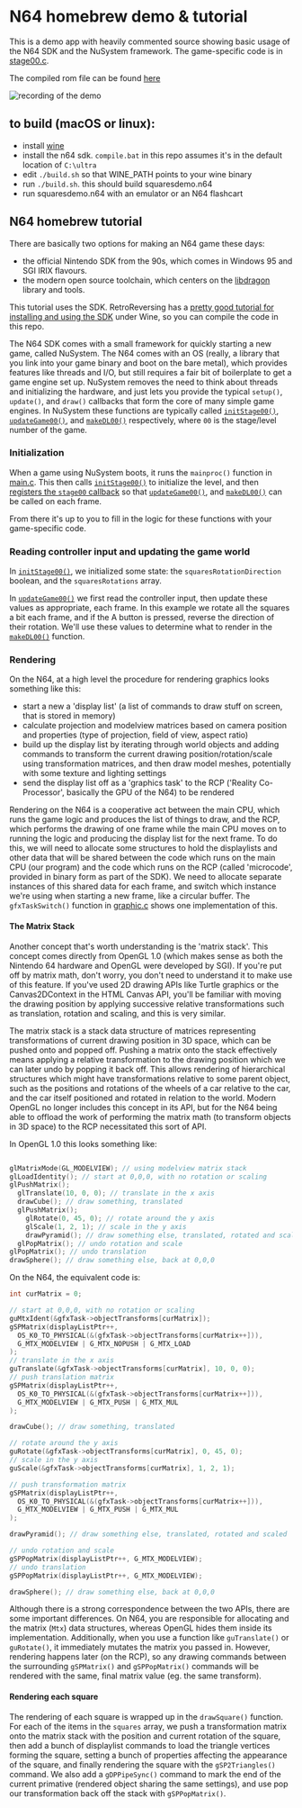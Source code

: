 # N64 homebrew demo & tutorial

This is a demo app with heavily commented source showing basic usage of the N64 SDK and the NuSystem framework. The game-specific code is in [stage00.c](https://github.com/jsdf/n64-sdk-demo/blob/master/stage00.c).

The compiled rom file can be found [here](https://github.com/jsdf/n64-sdk-demo/raw/master/squaresdemo.n64)


![recording of the demo](https://media.giphy.com/media/J6V3fgMbTGQdqGFwv9/giphy.gif)

## to build (macOS or linux):

- install [wine](https://www.winehq.org/)
- install the n64 sdk. `compile.bat` in this repo assumes it's in the default location of `C:\ultra`
- edit `./build.sh` so that WINE_PATH points to your wine binary
- run `./build.sh`. this should build squaresdemo.n64
- run squaresdemo.n64 with an emulator or an N64 flashcart

## N64 homebrew tutorial

There are basically two options for making an N64 game these days:
- the official Nintendo SDK from the 90s, which comes in Windows 95 and SGI IRIX flavours.
- the modern open source toolchain, which centers on the [libdragon](https://github.com/DragonMinded/libdragon) library and tools.

This tutorial uses the SDK. RetroReversing has a [pretty good tutorial for installing and using the SDK](https://www.retroreversing.com/n64-sdk-setup) under Wine, so you can compile the code in this repo.

The N64 SDK comes with a small framework for quickly starting a new game, called NuSystem. The N64 comes with an OS (really, a library that you link into your game binary and boot on the bare metal), which provides features like threads and I/O, but still requires a fair bit of boilerplate to get a game engine set up. NuSystem removes the need to think about threads and initializing the hardware, and just lets you provide the typical `setup()`, `update()`, and `draw()` callbacks that form the core of many simple game engines. In NuSystem these functions are typically called [`initStage00()`](https://github.com/jsdf/n64-sdk-demo/blob/master/stage00.c#L31-L43), [`updateGame00()`](https://github.com/jsdf/n64-sdk-demo/blob/master/stage00.c#L192-L207), and [`makeDL00()`](https://github.com/jsdf/n64-sdk-demo/blob/master/stage00.c#L80) respectively, where `00` is the stage/level number of the game.

### Initialization
When a game using NuSystem boots, it runs the `mainproc()` function in [main.c](https://github.com/jsdf/n64-sdk-demo/blob/master/main.c#L8). This then calls [`initStage00()`](https://github.com/jsdf/n64-sdk-demo/blob/master/stage00.c#L31-L43) to initialize the level, and then [registers the `stage00` callback](https://github.com/jsdf/n64-sdk-demo/blob/master/main.c#L20) so that [`updateGame00()`](https://github.com/jsdf/n64-sdk-demo/blob/master/stage00.c#L192-L207), and [`makeDL00()`](https://github.com/jsdf/n64-sdk-demo/blob/master/stage00.c#L80) can be called on each frame.

From there it's up to you to fill in the logic for these functions with your game-specific code.

### Reading controller input and updating the game world

In [`initStage00()`](https://github.com/jsdf/n64-sdk-demo/blob/master/stage00.c#L31-L43), we initialized some state: the `squaresRotationDirection` boolean, and the `squaresRotations` array.

In [`updateGame00()`](https://github.com/jsdf/n64-sdk-demo/blob/master/stage00.c#L192-L207) we first read the controller input, then update these values as appropriate, each frame. In this example we rotate all the squares a bit each frame, and if the A button is pressed, reverse the direction of their rotation. We'll use these values to determine what to render in the [`makeDL00()`](https://github.com/jsdf/n64-sdk-demo/blob/master/stage00.c#L80) function.

### Rendering

On the N64, at a high level the procedure for rendering graphics looks something like this:

- start a new a 'display list' (a list of commands to draw stuff on screen, that is stored in memory)
- calculate projection and modelview matrices based on camera position and properties (type of projection, field of view, aspect ratio)
- build up the display list by iterating through world objects and adding commands to transform the current drawing position/rotation/scale using transformation matrices, and then draw model meshes, potentially with some texture and lighting settings
- send the display list off as a 'graphics task' to the RCP ('Reality Co-Processor', basically the GPU of the N64) to be rendered

Rendering on the N64 is a cooperative act between the main CPU, which runs the game logic and produces the list of things to draw, and the RCP, which performs the drawing of one frame while the main CPU moves on to running the logic and producing the display list for the next frame. To do this, we will need to allocate some structures to hold the displaylists and other data that will be shared between the code which runs on the main CPU (our program) and the code which runs on the RCP (called 'microcode', provided in binary form as part of the SDK). We need to allocate separate instances of this shared data for each frame, and switch which instance we're using when starting a new frame, like a circular buffer. The `gfxTaskSwitch()` function in [graphic.c](https://github.com/jsdf/n64-sdk-demo/blob/master/graphic.c#L14-L22) shows one implementation of this.

#### The Matrix Stack

Another concept that's worth understanding is the 'matrix stack'. This concept comes directly from OpenGL 1.0 (which makes sense as both the Nintendo 64 hardware and OpenGL were developed by SGI). If you're put off by matrix math, don't worry, you don't need to understand it to make use of this feature. If you've used 2D drawing APIs like Turtle graphics or the Canvas2DContext in the HTML Canvas API, you'll be familiar with moving the drawing position by applying successive relative transformations such as translation, rotation and scaling, and this is very similar.

The matrix stack is a stack data structure of matrices representing transformations of current drawing position in 3D space, which can be pushed onto and popped off. Pushing a matrix onto the stack effectively means applying a relative transformation to the drawing position which we can later undo by popping it back off. This allows rendering of hierarchical structures which might have transformations relative to some parent object, such as the positions and rotations of the wheels of a car relative to the car, and the car itself positioned and rotated in relation to the world. Modern OpenGL no longer includes this concept in its API, but for the N64 being able to offload the work of performing the matrix math (to transform objects in 3D space) to the RCP necessitated this sort of API.

In OpenGL 1.0 this looks something like:

```c

glMatrixMode(GL_MODELVIEW); // using modelview matrix stack
glLoadIdentity(); // start at 0,0,0, with no rotation or scaling
glPushMatrix();
  glTranslate(10, 0, 0); // translate in the x axis
  drawCube(); // draw something, translated
  glPushMatrix();
    glRotate(0, 45, 0); // rotate around the y axis
    glScale(1, 2, 1); // scale in the y axis
    drawPyramid(); // draw something else, translated, rotated and scaled
  glPopMatrix(); // undo rotation and scale
glPopMatrix(); // undo translation
drawSphere(); // draw something else, back at 0,0,0
```

On the N64, the equivalent code is:

```c
int curMatrix = 0;

// start at 0,0,0, with no rotation or scaling
guMtxIdent(&gfxTask->objectTransforms[curMatrix]);
gSPMatrix(displayListPtr++,
  OS_K0_TO_PHYSICAL(&(gfxTask->objectTransforms[curMatrix++])),
  G_MTX_MODELVIEW | G_MTX_NOPUSH | G_MTX_LOAD
);
// translate in the x axis
guTranslate(&gfxTask->objectTransforms[curMatrix], 10, 0, 0); 
// push translation matrix
gSPMatrix(displayListPtr++,
  OS_K0_TO_PHYSICAL(&(gfxTask->objectTransforms[curMatrix++])),
  G_MTX_MODELVIEW | G_MTX_PUSH | G_MTX_MUL
);

drawCube(); // draw something, translated

// rotate around the y axis
guRotate(&gfxTask->objectTransforms[curMatrix], 0, 45, 0); 
// scale in the y axis
guScale(&gfxTask->objectTransforms[curMatrix], 1, 2, 1); 

// push transformation matrix
gSPMatrix(displayListPtr++,
  OS_K0_TO_PHYSICAL(&(gfxTask->objectTransforms[curMatrix++])),
  G_MTX_MODELVIEW | G_MTX_PUSH | G_MTX_MUL
);

drawPyramid(); // draw something else, translated, rotated and scaled

// undo rotation and scale
gSPPopMatrix(displayListPtr++, G_MTX_MODELVIEW);
// undo translation
gSPPopMatrix(displayListPtr++, G_MTX_MODELVIEW);

drawSphere(); // draw something else, back at 0,0,0
```

Although there is a strong correspondence between the two APIs, there are some important differences. On N64, you are responsible for allocating and the matrix (`Mtx`) data structures, whereas OpenGL hides them inside its implementation. Additionally, when you use a function like `guTranslate()` or  `guRotate()`, it immediately mutates the matrix you passed in. However, rendering happens later (on the RCP), so any drawing commands between the surrounding `gSPMatrix()` and `gSPPopMatrix()` commands will be rendered with the same, final matrix value (eg. the same transform).


#### Rendering each square

The rendering of each square is wrapped up in the `drawSquare()` function.
For each of the items in the `squares` array, we push a transformation matrix onto the matrix stack with the position and current rotation of the square, then add a bunch of displaylist commands to load the triangle vertices forming the square, setting a bunch of properties affecting the appearance of the square, and finally rendering the square with the `gSP2Triangles()` command. We also add a `gDPPipeSync()` command to mark the end of the current primative (rendered object sharing the same settings), and use pop our transformation back off the stack with `gSPPopMatrix()`.


